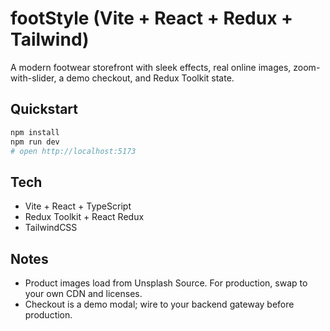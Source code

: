 # footStyle (Vite + React + Redux + Tailwind)

A modern footwear storefront with sleek effects, real online images, zoom-with-slider, a demo checkout, and Redux Toolkit state.

## Quickstart

```bash
npm install
npm run dev
# open http://localhost:5173
```

## Tech
- Vite + React + TypeScript
- Redux Toolkit + React Redux
- TailwindCSS

## Notes
- Product images load from Unsplash Source. For production, swap to your own CDN and licenses.
- Checkout is a demo modal; wire to your backend gateway before production.